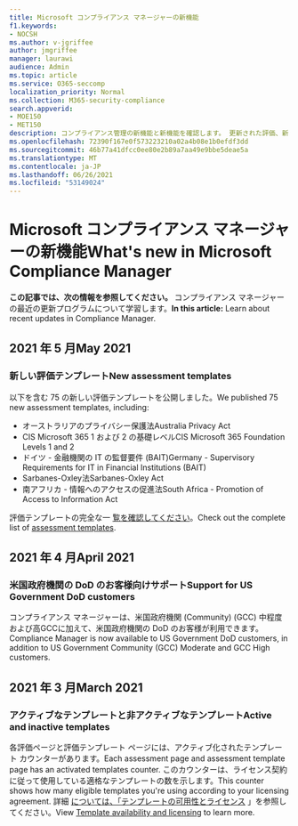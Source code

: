 ```yaml
---
title: Microsoft コンプライアンス マネージャーの新機能
f1.keywords:
- NOCSH
ms.author: v-jgriffee
author: jmgriffee
manager: laurawi
audience: Admin
ms.topic: article
ms.service: O365-seccomp
localization_priority: Normal
ms.collection: M365-security-compliance
search.appverid:
- MOE150
- MET150
description: コンプライアンス管理の新機能と新機能を確認します。 更新された評価、新しい評価テンプレート、新しいアクションなどについて説明します。
ms.openlocfilehash: 72390f167e0f573223210a02a4b08e1b0efdf3dd
ms.sourcegitcommit: 46b77a41dfcc0ee80e2b89a7aa49e9bbe5deae5a
ms.translationtype: MT
ms.contentlocale: ja-JP
ms.lasthandoff: 06/26/2021
ms.locfileid: "53149024"
---
```

# <a name="whats-new-in-microsoft-compliance-manager"></a><span data-ttu-id="6d0e2-104">Microsoft コンプライアンス マネージャーの新機能</span><span class="sxs-lookup"><span data-stu-id="6d0e2-104">What's new in Microsoft Compliance Manager</span></span>

<span data-ttu-id="6d0e2-105">**この記事では、次の情報を参照してください。** コンプライアンス マネージャーの最近の更新プログラムについて学習します。</span><span class="sxs-lookup"><span data-stu-id="6d0e2-105">**In this article:** Learn about recent updates in Compliance Manager.</span></span>

## <a name="may-2021"></a><span data-ttu-id="6d0e2-106">2021 年 5 月</span><span class="sxs-lookup"><span data-stu-id="6d0e2-106">May 2021</span></span>

### <a name="new-assessment-templates"></a><span data-ttu-id="6d0e2-107">新しい評価テンプレート</span><span class="sxs-lookup"><span data-stu-id="6d0e2-107">New assessment templates</span></span>

<span data-ttu-id="6d0e2-108">以下を含む 75 の新しい評価テンプレートを公開しました。</span><span class="sxs-lookup"><span data-stu-id="6d0e2-108">We published 75 new assessment templates, including:</span></span>
- <span data-ttu-id="6d0e2-109">オーストラリアのプライバシー保護法</span><span class="sxs-lookup"><span data-stu-id="6d0e2-109">Australia Privacy Act</span></span>
- <span data-ttu-id="6d0e2-110">CIS Microsoft 365 1 および 2 の基礎レベル</span><span class="sxs-lookup"><span data-stu-id="6d0e2-110">CIS Microsoft 365 Foundation Levels 1 and 2</span></span>
- <span data-ttu-id="6d0e2-111">ドイツ - 金融機関の IT の監督要件 (BAIT)</span><span class="sxs-lookup"><span data-stu-id="6d0e2-111">Germany - Supervisory Requirements for IT in Financial Institutions (BAIT)</span></span>
- <span data-ttu-id="6d0e2-112">Sarbanes-Oxley法</span><span class="sxs-lookup"><span data-stu-id="6d0e2-112">Sarbanes-Oxley Act</span></span>
- <span data-ttu-id="6d0e2-113">南アフリカ - 情報へのアクセスの促進法</span><span class="sxs-lookup"><span data-stu-id="6d0e2-113">South Africa - Promotion of Access to Information Act</span></span>

<span data-ttu-id="6d0e2-114">評価テンプレートの完全な一 [覧を確認してください](compliance-manager-templates-list.md)。</span><span class="sxs-lookup"><span data-stu-id="6d0e2-114">Check out the complete list of [assessment templates](compliance-manager-templates-list.md).</span></span>

## <a name="april-2021"></a><span data-ttu-id="6d0e2-115">2021 年 4 月</span><span class="sxs-lookup"><span data-stu-id="6d0e2-115">April 2021</span></span>

### <a name="support-for-us-government-dod-customers"></a><span data-ttu-id="6d0e2-116">米国政府機関の DoD のお客様向けサポート</span><span class="sxs-lookup"><span data-stu-id="6d0e2-116">Support for US Government DoD customers</span></span>

<span data-ttu-id="6d0e2-117">コンプライアンス マネージャーは、米国政府機関 (Community) (GCC) 中程度および高GCCに加えて、米国政府機関の DoD のお客様が利用できます。</span><span class="sxs-lookup"><span data-stu-id="6d0e2-117">Compliance Manager is now available to US Government DoD customers, in addition to US Government Community (GCC) Moderate and GCC High customers.</span></span>

## <a name="march-2021"></a><span data-ttu-id="6d0e2-118">2021 年 3 月</span><span class="sxs-lookup"><span data-stu-id="6d0e2-118">March 2021</span></span>

### <a name="active-and-inactive-templates"></a><span data-ttu-id="6d0e2-119">アクティブなテンプレートと非アクティブなテンプレート</span><span class="sxs-lookup"><span data-stu-id="6d0e2-119">Active and inactive templates</span></span>

<span data-ttu-id="6d0e2-120">各評価ページと評価テンプレート ページには、アクティブ化されたテンプレート カウンターがあります。</span><span class="sxs-lookup"><span data-stu-id="6d0e2-120">Each assessment page and assessment template page has an activated templates counter.</span></span> <span data-ttu-id="6d0e2-121">このカウンターは、ライセンス契約に従って使用している適格なテンプレートの数を示します。</span><span class="sxs-lookup"><span data-stu-id="6d0e2-121">This counter shows how many eligible templates you're using according to your licensing agreement.</span></span> <span data-ttu-id="6d0e2-122">詳細 [については、「テンプレートの可用性とライセンス](compliance-manager-templates.md#template-availability-and-licensing) 」を参照してください。</span><span class="sxs-lookup"><span data-stu-id="6d0e2-122">View [Template availability and licensing](compliance-manager-templates.md#template-availability-and-licensing) to learn more.</span></span>
